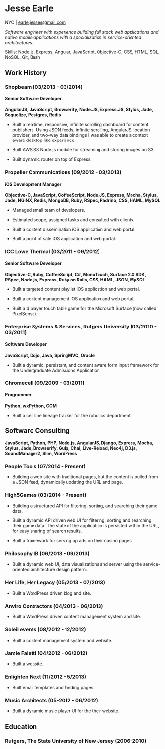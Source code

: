 # Jesse Earle

NYC | earle.jesse@gmail.com

_Software engineer with experience building full stack web applications and native mobile applications with a specialization in service-oriented architectures._

Skills: Node.js, Express, Angular, JavaScript, Objective-C, CSS, HTML, SQL, NoSQL, Git, Bash

## Work History

### Shopbeam (03/2013 - 03/2014)

#### Senior Software Developer

__AngularJS, JavaScript, Browserify, Node.JS, Express.JS, Stylus, Jade, Sequelize, Postgres, Redis__

+ Built a realtime, responsive, infinite scrolling dashboard for content publishers.  Using JSON feeds, infinite scrolling, AngularJS' location provider, and two-way data bindings I was able to create a context aware desktop like experience.

+ Built AWS S3 Node.js module for streaming and storing images on S3.

+ Built dynamic router on top of Express.

### Propeller Communications (09/2012 - 03/2013)

#### iOS Development Manager

__Objective-C, JavaScript, CoffeeScript, Node.JS, Express, Mocha, Stylus, Jade, NGiNX, Redis, MongoDB, Ruby, RSpec, Padrino, CSS, HAML, MySQL__

+ Managed small team of developers.

+ Estimated scope, assigned tasks and consulted with clients.

+ Built a content dissemination iOS application and web portal.

+ Built a point of sale iOS application and web portal.

### ICC Lowe Thermal (03/2011 - 09/2012)

#### Senior Software Developer

__Objective-C, Ruby, CoffeeScript, C#, MonoTouch, Surface 2.0 SDK, RSpec, Node.js, Express, Ruby on Rails, CSS, HAML, JSON, MySQL__

+ Built a targeted content playlist iOS application and web portal.

+ Built a content management iOS application and web portal.

+ Built a 4 player touch table game for the Microsoft Surface (now called PixelSense).

### Enterprise Systems & Services, Rutgers University (03/2010 - 03/2011)

#### Software Developer

__JavaScript, Dojo, Java, SpringMVC, Oracle__

+ Built a dynamic, persistant, and content aware form input framework for the Undergraduate Admissions Application.

### Chromecell (09/2009 - 03/2011)

#### Programmer

__Python, wxPython, COM__

+ Built a cell line lineage tracker for the robotics department.

## Software Consulting
__JavaScript, Python, PHP, Node.js, AngularJS, Django, Express, Mocha, Stylus, Jade, Browserify, Gulp, Chai, Live-Reload, Neo4j, D3.js, SoundManager2, Slim, WordPress__

### People Tools (07/2014 - Present)

+ Building a web site with traditional pages, but the content is pulled from a JSON feed, dynamically updating the URL and page.

### High5Games (03/2014 - Present)

+ Building a structured API for filtering, sorting, and searching their game data.

+ Built a dynamic API driven web UI for filtering, sorting and searching their game data.  The state of the application is persisted within the URL, for easy sharing of search results.

+ Built a framework for serving up ads on their casino pages.

### Philosophy IB (06/2013 - 09/2013)

+ Built a dynamic web UI, data visualizations and server using the service-oriented architecture design pattern.

### Her Life, Her Legacy (05/2013 - 07/2013)

+ Built a WordPress driven blog and site.

### Anviro Contractors (04/2013 - 06/2013)

+ Built a WordPress driven content management system and site. 

### Soleil events (08/2012 - 12/2012)

+ Built a content management system and website.

### Jamie Faletti (04/2012 - 06/2012)

+ Built a website.

### Enlighten Next (11/2012 - 5/2013)

+ Built email templates and landing pages.

### Music Architects (05-2012 - 06/2012)

+ Built a dynamic music player UI for the their website.

## Education

### Rutgers, The State University of New Jersey (2006-2010)